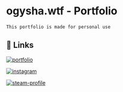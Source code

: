
# ogysha.wtf - Portfolio

``This portfolio is made for personal use``


## 🔗 Links
[![portfolio](https://img.shields.io/badge/my_portfolio-000?style=for-the-badge&logo=ko-fi&logoColor=white)](https://ogyshawtf.com)

[![instagram](https://img.shields.io/badge/instagram-0A66C2?style=for-the-badge&logo=instagram&logoColor=white)](https://www.instagram.com/ognjen__nbgd)

[![steam-profile](https://img.shields.io/badge/steam-1DA1F2?style=for-the-badge&logo=steam&logoColor=white)](https://steamcommunity.com/ogyshawtf)


